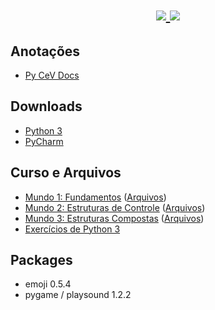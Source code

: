 <h1 align="center">
    <a href='https://www.python.org/'>
        <img src="https://www.python.org/static/community_logos/python-logo-master-v3-TM.png"/>
    </a>
    <a href="https://www.youtube.com/cursosemvideo">
        <img src="https://avatars3.githubusercontent.com/u/8683385?s=200&v=4"/>
    </a>
</h1>

## Anotações
- [Py CeV Docs](https://bit.ly/3ebtfua)

## Downloads
- [Python 3](https://www.python.org/downloads/)
- [PyCharm](https://www.jetbrains.com/pycharm/download/)



## Curso e Arquivos
- [Mundo 1: Fundamentos](https://www.youtube.com/playlist?list=PLHz_AreHm4dlKP6QQCekuIPky1CiwmdI6) ([Arquivos](https://bit.ly/2yBmByo))
- [Mundo 2: Estruturas de Controle](https://www.youtube.com/playlist?list=PLHz_AreHm4dk_nZHmxxf_J0WRAqy5Czye) ([Arquivos](https://bit.ly/3c4m0Tk))
- [Mundo 3: Estruturas Compostas](https://www.youtube.com/watch?v=0LB3FSfjvao&list=PLHz_AreHm4dksnH2jVTIVNviIMBVYyFnH) ([Arquivos](https://bit.ly/3d2YHuD))
- [Exercícios de Python 3](https://www.youtube.com/watch?v=nIHq1MtJaKs&list=PLHz_AreHm4dm6wYOIW20Nyg12TAjmMGT-)



## Packages
- emoji 0.5.4
- pygame / playsound 1.2.2
